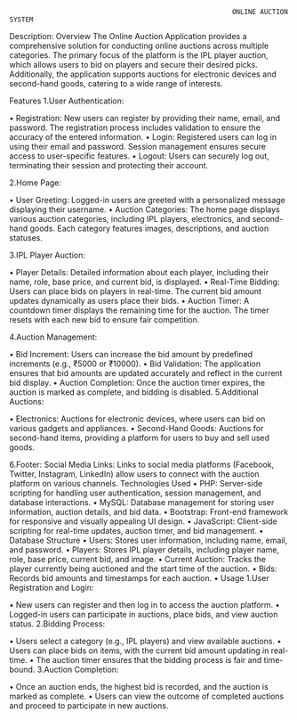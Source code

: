                                                             ONLINE AUCTION SYSTEM

Description:
Overview
The Online Auction Application provides a comprehensive solution for conducting online auctions across multiple categories. The primary focus of the platform is the IPL player auction, which allows users to bid on players and secure their desired picks. Additionally, the application supports auctions for electronic devices and second-hand goods, catering to a wide range of interests.

Features
1.User Authentication:

•	Registration: New users can register by providing their name, email, and password. The registration process includes validation to ensure the accuracy of the entered information.
•	Login: Registered users can log in using their email and password. Session management ensures secure access to user-specific features.
•	Logout: Users can securely log out, terminating their session and protecting their account.

2.Home Page:

•	User Greeting: Logged-in users are greeted with a personalized message displaying their username.
•	Auction Categories: The home page displays various auction categories, including IPL players, electronics, and second-hand goods. Each category features images, descriptions, and auction statuses.

3.IPL Player Auction:

•	Player Details: Detailed information about each player, including their name, role, base price, and current bid, is displayed.
•	Real-Time Bidding: Users can place bids on players in real-time. The current bid amount updates dynamically as users place their bids.
•	Auction Timer: A countdown timer displays the remaining time for the auction. The timer resets with each new bid to ensure fair competition.

4.Auction Management:

•	Bid Increment: Users can increase the bid amount by predefined increments (e.g., ₹5000 or ₹10000).
•	Bid Validation: The application ensures that bid amounts are updated accurately and reflect in the current bid display.
•	Auction Completion: Once the auction timer expires, the auction is marked as complete, and bidding is disabled.
5.Additional Auctions:

•	Electronics: Auctions for electronic devices, where users can bid on various gadgets and appliances.
•	Second-Hand Goods: Auctions for second-hand items, providing a platform for users to buy and sell used goods.








6.Footer:
Social Media Links: Links to social media platforms (Facebook, Twitter, Instagram, LinkedIn) allow users to connect with the auction platform on various channels.
Technologies Used
•	PHP: Server-side scripting for handling user authentication, session management, and database interactions.
•	MySQL: Database management for storing user information, auction details, and bid data.
•	Bootstrap: Front-end framework for responsive and visually appealing UI design.
•	JavaScript: Client-side scripting for real-time updates, auction timer, and bid management.
•	Database Structure
•	Users: Stores user information, including name, email, and password.
•	Players: Stores IPL player details, including player name, role, base price, current bid, and image.
•	Current Auction: Tracks the player currently being auctioned and the start time of the auction.
•	Bids: Records bid amounts and timestamps for each auction.
•	Usage
1.User Registration and Login:

•	New users can register and then log in to access the auction platform.
•	Logged-in users can participate in auctions, place bids, and view auction status.
2.Bidding Process:

•	Users select a category (e.g., IPL players) and view available auctions.
•	Users can place bids on items, with the current bid amount updating in real-time.
•	The auction timer ensures that the bidding process is fair and time-bound.
3.Auction Completion:

•	Once an auction ends, the highest bid is recorded, and the auction is marked as complete.
•	Users can view the outcome of completed auctions and proceed to participate in new auctions.


